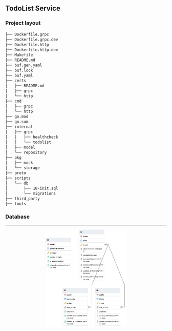 ## TodoList Service

### Project layout

```
├── Dockerfile.grpc
├── Dockerfile.grpc.dev
├── Dockerfile.http
├── Dockerfile.http.dev
├── Makefile
├── README.md
├── buf.gen.yaml
├── buf.lock
├── buf.yaml
├── certs
│   ├── README.md
│   ├── grpc
│   └── http
├── cmd
│   ├── grpc
│   └── http
├── go.mod
├── go.sum
├── internal
│   ├── grpc
│   │   ├── healthcheck
│   │   └── todolist
│   ├── model
│   └── repository
├── pkg
│   ├── mock
│   └── storage
├── proto
├── scripts
│   └── db
│       ├── 10-init.sql
│       └── migrations
├── third_party
├── tools
```
### Database 
---
<p align="center" width="100%">
    <img width="50%" src="database.png?raw=true"> 
</p>

